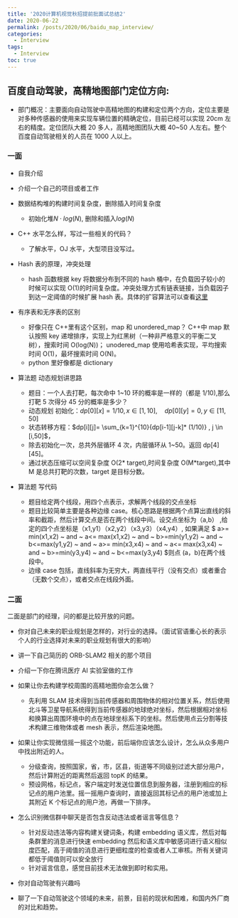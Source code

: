 ```yaml
---
title: '2020计算机视觉秋招提前批面试总结2'
date: 2020-06-22
permalink: /posts/2020/06/baidu_map_interview/
categories:
  - Interview
tags:
  - Interview
toc: true
---
```


## 百度自动驾驶，高精地图部门定位方向:

- 部门概况：主要面向自动驾驶中高精地图的构建和定位两个方向，定位主要是对多种传感器的使用来实现车辆位置的精确定位，目前已经可以实现 20cm 左右的精度。定位团队大概 20 多人，高精地图团队大概 40~50 人左右。整个百度自动驾驶相关的人员在 1000 人以上。

### 一面

- 自我介绍
- 介绍一个自己的项目或者工作
- 数据结构堆的构建时间复杂度，删除插入时间复杂度

  - 初始化堆$N\cdot log(N)$, 删除和插入$log(N)$

- C++ 水平怎么样，写过一些相关的代码？

  - 了解水平，OJ 水平，大型项目没写过。

- Hash 表的原理，冲突处理

  - hash 函数根据 key 将数据分布到不同的 hash 桶中，在负载因子较小的时候可以实现 O(1)的时间复杂度。冲突处理方式有链表链接，当负载因子到达一定阈值的时候扩展 hash 表。具体的扩容算法可以查看[这里](https://www.cnblogs.com/mfrbuaa/p/5245064.html)

- 有序表和无序表的区别

  - 好像只在 C++里有这个区别，map 和 unordered_map？ C++中 map 默认按照 key 递增排序，实现上为红黑树（一种非严格意义的平衡二叉树），搜索时间 O(log(N))； unodered_map 使用哈希表实现，平均搜索时间 O(1)，最坏搜索时间 O(N)。
  - python 里好像都是 dictionary

- 算法题 动态规划讲思路

  - 题目：一个人去打靶，每次命中 1~10 环的概率是一样的（都是 1/10),那么打靶 5 次得分 45 分的概率是多少？
  - 动态规划 初始化：$dp[0][x]=1/10 , x\in [1,10], \quad dp[0][y]=0 , y\in [11,50]$
  - 状态转移方程：$dp[i][j]= \sum_{k=1}^{10}{dp[i-1][j-k]* (1/10)} , j \in [i,50]$，
  - 除去初始化一次，总共外层循环 4 次，内层循环从 1~50。返回 dp[4][45]。
  - 通过状态压缩可以空间复杂度 O(2* target),时间复杂度 O(M*target),其中 M 是总共打靶的次数，target 是目标分数。

- 算法题 写代码
  - 题目给定两个线段，用四个点表示，求解两个线段的交点坐标
  - 题目比较简单主要是各种边缘 case。核心思路是根据两个点算出直线的斜率和截距，然后计算交点是否在两个线段中间。设交点坐标为（a,b） ,给定的四个点坐标是（x1,y1）（x2,y2）（x3,y3）（x4,y4）, 如果满足
    $ a>= min(x1,x2) ~ and ~ a<= max(x1,x2) ~ and ~ b>=min(y1,y2) ~ and ~ b<=max(y1,y2) ~  and ~ a>= min(x3,x4) ~ and ~ a<= max(x3,x4) ~ and ~ b>=min(y3,y4) ~ and ~ b<=max(y3,y4) $则点 (a，b)在两个线段中。
  - 边缘 case 包括，直线斜率为无穷大，两直线平行（没有交点）或者重合（无数个交点），或者交点在线段外面。

### 二面

二面是部门的经理，问的都是比较开放的问题。

- 你对自己未来的职业规划是怎样的，对行业的选择。（面试官语重心长的表示个人的行业选择对未来的职业规划有很大的影响）

- 讲一下自己简历的 ORB-SLAM2 相关的那个项目

- 介绍一下你在腾讯医疗 AI 实验室做的工作

- 如果让你去构建学校周围的高精地图你会怎么做？

  - 先利用 SLAM 技术得到当前传感器和周围物体的相对位置关系，然后使用北斗等卫星导航系统得到当前传感器的地球绝对坐标，然后根据相对坐标和换算出周围环境中的点在地球坐标系下的坐标。然后使用点云分割等技术构建三维物体或者 mesh 表示，然后渲染地图。

- 如果让你实现微信摇一摇这个功能，前后端你应该怎么设计，怎么从众多用户中找出附近的人。

  - 分级查询，按照国家，省，市，区县，街道等不同级别过滤大部分用户，然后计算附近的距离然后返回 topK 的结果。
  - 预设网格，标记点，客户端定时发送位置信息到服务器，注册到相应的标记点的用户池里。摇一摇用户查询时，直接返回其标记点的用户池或加上其附近 K 个标记点的用户池，再做一下排序。

- 怎么识别微信群中聊天是否包含反动违法或者谣言等信息？

  - 针对反动违法等内容构建关键词条，构建 embedding 语义库，然后对每条群里的消息进行快速 embedding 然后和语义库中敏感词进行语义相似度匹配，高于阈值的消息进行更细粒度的检查或者人工审核。所有关键词都低于阈值则可以安全放行
  - 针对谣言信息，感觉目前技术无法做到即时和实用。

- 你对自动驾驶有兴趣吗

- 聊了一下自动驾驶这个领域的未来，前景，目前的现状和困难，和国内外厂商的对比和趋势。
